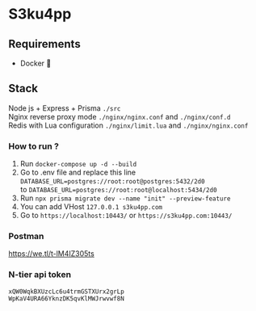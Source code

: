 
# S3ku4pp


## Requirements

- Docker 🐳

## Stack
Node js + Express + Prisma `./src` <br />
Nginx reverse proxy mode `./nginx/nginx.conf` and `./nginx/conf.d` <br />
Redis with Lua configuration `./nginx/limit.lua` and `./nginx/nginx.conf` <br />
### How to run ?
1. Run `docker-compose up -d --build`
2. Go to .env file and replace this line  `DATABASE_URL=postgres://root:root@postgres:5432/2d0` <br /> to `DATABASE_URL=postgres://root:root@localhost:5434/2d0`
3. Run `npx prisma migrate dev --name "init" --preview-feature`
4. You can add VHost `127.0.0.1 s3ku4pp.com`
5. Go to `https://localhost:10443/` or `https://s3ku4pp.com:10443/`

### Postman
https://we.tl/t-lM4IZ305ts

### N-tier api token
`xQW0WqkBXUzcLc6u4trmGSTXUrx2grLp` <br />
`WpKaV4URA66YknzDK5qvKlMWJrwvwf8N`
